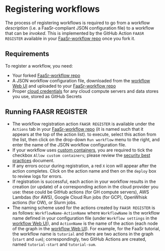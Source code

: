 # Registering workflows

The process of registering workflows is required to go from a workflow _description_ (i.e. a FaaSr-compliant JSON configuration file) to a workflow that can be _invoked_. This is implemented by the GitHub Action `FAASR REGISTER` available in your [FaaSr-workflow repo] once you fork it.

## Requirements

To register a workflow, you need:

- Your forked [FaaSr-workflow repo]
- A JSON workflow configuration file, downloaded from the [workflow Web UI] and uploaded to your [FaaSr-workflow repo]
- Proper [cloud credentials] for any cloud compute servers and data stores you use, stored as GitHub Secrets

## Running FAASR REGISTER

- The workflow registration action `FAASR REGISTER` is available under the `Actions` tab in your [FaaSr-workflow repo] (it is named such that it appears at the top of the action list). to execute, select this action from the list, then click on the drop-down `Run workflow` menu to the right, and enter the name of the JSON workflow configuration file.
- If your workflow uses [custom containers], you are required to tick the checkbox `Allow custom containers`; please review the [security best practices] document.
- If any errors occur during registration, a red `X` icon will appear after the action completes. Click on the action name and then on the `deploy` box to review logs for errors.
- If registration is successful, each action in your workflow results in the creation (or update) of a corresponding action in the cloud provider you use: these could be GitHub actions (for GH compute servers), AWS Lambdas (for AWS), Google Cloud Run jobs (for GCP), OpenWhisk actions (for OW), or Slurm jobs.
- The naming scheme used for the actions created by `FAASR REGISTER` is as follows: `WorkflowName-ActionName` where `WorkflowName` is the workflow name defined in your configuration file (under `Workflow settings` in the [workflow Web UI]), and `ActionName` is the name of the action (each node of the graph in the [workflow Web UI]). For example, for the FaaSr tutorial, the workflow name is `tutorial` and there are two actions in the graph (`start` and `sum`); correspondingly, two GitHub Actions are created, named `tutorial-start` and `tutorial-sum`.

[FaaSr-workflow repo]: workflow_repo.md
[workflow Web UI]: workflows.md
[cloud credentials]: credentials.md
[security best practices]: security.md
[custom containers]: advanced.md
